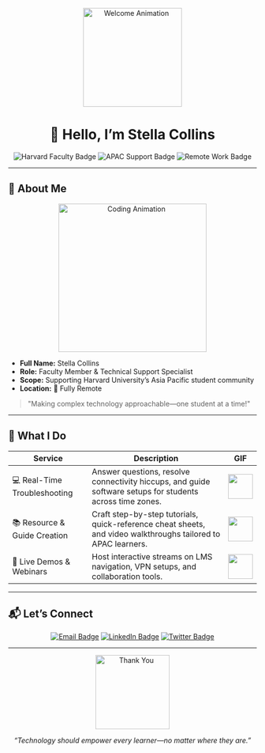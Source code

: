 <p align="center">
  <img src="https://media.giphy.com/media/hvRJCLFzcasrR4ia7z/giphy.gif" alt="Welcome Animation" width="200"/>
</p>

<h1 align="center">👋 Hello, I’m <strong>Stella Collins</strong></h1>

<p align="center">
  <img src="https://img.shields.io/badge/Harvard%20University-Online%20Faculty-blue?style=for-the-badge&logo=harvard-university" alt="Harvard Faculty Badge" />
  <img src="https://img.shields.io/badge/Asia%20Pacific-Technical%20Support-blueviolet?style=for-the-badge&logo=visualstudiocode" alt="APAC Support Badge" />
  <img src="https://img.shields.io/badge/Remote-Work-Fully%20Remote-green?style=for-the-badge&logo=github" alt="Remote Work Badge" />
</p>

---

## 🔹 About Me

<p align="center">
  <img src="https://media.giphy.com/media/l0HlQ7LRalB3WM9Dq/giphy.gif" alt="Coding Animation" width="300"/>
</p>

- **Full Name:** Stella Collins  
- **Role:** Faculty Member & Technical Support Specialist  
- **Scope:** Supporting Harvard University’s Asia Pacific student community  
- **Location:** 🏡 Fully Remote

> "Making complex technology approachable—one student at a time!"

---

## 🌟 What I Do

| Service                         | Description                                                                                           | GIF                                |
| --------------------------------| ----------------------------------------------------------------------------------------------------- | -----------------------------------|
| 💻 Real-Time Troubleshooting     | Answer questions, resolve connectivity hiccups, and guide software setups for students across time zones. | <img src="https://media.giphy.com/media/3o7WIxEB6Jg02SxZqk/giphy.gif" width="50"/> |
| 📚 Resource & Guide Creation     | Craft step-by-step tutorials, quick-reference cheat sheets, and video walkthroughs tailored to APAC learners. | <img src="https://media.giphy.com/media/3o6Zt6ML6BklcajjsA/giphy.gif" width="50"/>|
| 🎥 Live Demos & Webinars         | Host interactive streams on LMS navigation, VPN setups, and collaboration tools.                        | <img src="https://media.giphy.com/media/26tPplGWjN0xLybiU/giphy.gif" width="50"/>|

---

## 📬 Let’s Connect

<p align="center">
  <a href="mailto:stella.collins@harvard.edu"><img src="https://img.shields.io/badge/Email-stella.collins%40harvard.edu-red?style=for-the-badge&logo=gmail" alt="Email Badge" /></a>
  <a href="https://linkedin.com/in/stellacollins"><img src="https://img.shields.io/badge/LinkedIn-Stella%20Collins-blue?style=for-the-badge&logo=LinkedIn" alt="LinkedIn Badge" /></a>
  <a href="https://twitter.com/StellaSupportsAPAC"><img src="https://img.shields.io/badge/Twitter-%40StellaSupportsAPAC-lightblue?style=for-the-badge&logo=twitter" alt="Twitter Badge" /></a>
</p>

---

<p align="center">
  <img src="https://media.giphy.com/media/5xtDarDFJMqJhXH8vvK/giphy.gif" alt="Thank You" width="150"/>
</p>

<em style="display: block; text-align: center;">“Technology should empower every learner—no matter where they are.”</em>
